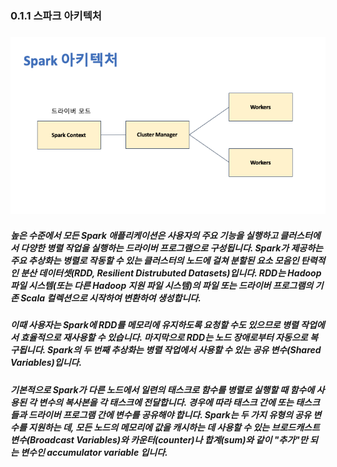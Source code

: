 ### 0.1.1 스파크 아키텍처 

### ![Spark 아키텍처](../images/spark01.png)

##### 높은 수준에서 모든 Spark 애플리케이션은 사용자의 주요 기능을 실행하고 클러스터에서 다양한 병렬 작업을 실행하는 드라이버 프로그램으로 구성됩니다. Spark가 제공하는 주요 추상화는 병렬로 작동할 수 있는 클러스터의 노드에 걸쳐 분할된 요소 모음인 탄력적인 분산 데이터셋(RDD, Resilient Distrubuted Datasets)입니다. RDD는 Hadoop 파일 시스템(또는 다른 Hadoop 지원 파일 시스템)의 파일 또는 드라이버 프로그램의 기존 Scala 컬렉션으로 시작하여 변환하여 생성합니다. 
##### 이때 사용자는 Spark에 RDD를 메모리에 유지하도록 요청할 수도 있으므로 병렬 작업에서 효율적으로 재사용할 수 있습니다. 마지막으로 RDD는 노드 장애로부터 자동으로 복구됩니다. Spark의 두 번째 추상화는 병렬 작업에서 사용할 수 있는 공유 변수(Shared Variables)입니다. 
##### 기본적으로 Spark가 다른 노드에서 일련의 태스크로 함수를 병렬로 실행할 때 함수에 사용된 각 변수의 복사본을 각 태스크에 전달합니다. 경우에 따라 태스크 간에 또는 태스크들과 드라이버 프로그램 간에 변수를 공유해야 합니다. Spark는 두 가지 유형의 공유 변수를 지원하는 데, 모든 노드의 메모리에 값을 캐시하는 데 사용할 수 있는 브로드캐스트 변수(Broadcast Variables)와 카운터(counter)나 합계(sum)와 같이 "추가"만 되는 변수인 accumulator variable 입니다.

